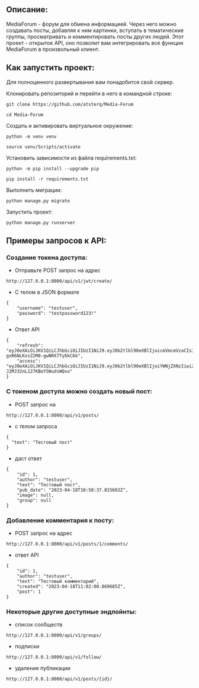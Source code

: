 ## Описание:
MediaForum - форум для обмена информацией. Через него можно создавать посты, добавляя к ним картинки, вступать в тематические группы, просматривать и комментировать посты других людей. Этот проект - открытое API, оно позволит вам интегрировать все функции MediaForum в произвольный клиент.

## Как запустить проект:
Для полноценного развертывания вам понадобится свой сервер.

Клонировать репозиторий и перейти в него в командной строке:

```
git clone https://github.com/atsterq/Media-Forum
```

```
cd Media-Forum
```

Cоздать и активировать виртуальное окружение:

```
python -m venv venv
```

```
source venv/Scripts/activate
```

Установить зависимости из файла requirements.txt:

```
python -m pip install --upgrade pip
```

```
pip install -r requirements.txt
```

Выполнить миграции:

```
python manage.py migrate
```

Запустить проект:

```
python manage.py runserver
```

## Примеры запросов к API:

### Создание токена доступа:
- Отправьте POST запрос на адрес

```
http://127.0.0.1:8000/api/v1/jwt/create/
```

- C телом в JSON формате

```
{
    "username": "testuser",
    "password": "testpassword123!"
}

```

- Ответ API

```
{
    "refresh": "eyJ0eXAiOiJKV1QiLCJhbGciOiJIUzI1NiJ9.eyJ0b2tlbl90eXBlIjoicmVmcmVzaCIsImV4cCI6MTY4MTg5ODk3NiwianRpIjoiOTc5NDJhMzc5OGEyNDQ1ZTg2YzRlODAxYmU0MGMxN2QiLCJ1c2VyX2lkIjoxfQ.pfuF1anEC2kqTuO-gxR6NLKxsZ2M8-gwNRX7Ty6kC6k",
    "access": "eyJ0eXAiOiJKV1QiLCJhbGciOiJIUzI1NiJ9.eyJ0b2tlbl90eXBlIjoiYWNjZXNzIiwiZXhwIjoxNjgyNjc2NTc2LCJqdGkiOiI0NGYxZjRkODMwNzQ0MTNiYmI2NTkxMzEyMjBmNzkwNSIsInVzZXJfaWQiOjF9.D8yqU8noXYe2AkCPdp-J2MJ32nL127KBoYSWudsWQxo"
}
```
### С токеном доступа можно создать новый пост:
- POST запрос на

```
http://127.0.0.1:8000/api/v1/posts/
```

- с телом запроса

```
{
  "text": "Тестовый пост"
}
```

- даст ответ 

```
{
    "id": 1,
    "author": "testuser",
    "text": "Тестовый пост",
    "pub_date": "2023-04-18T10:58:37.815602Z",
    "image": null,
    "group": null
}
```

### Добавление комментария к посту:
- POST запрос на адрес

```
http://127.0.0.1:8000/api/v1/posts/1/comments/
```

- ответ API

```
{
    "id": 1,
    "author": "testuser",
    "text": "Тестовый комментарий",
    "created": "2023-04-18T11:02:00.869685Z",
    "post": 1
}
```

### Некоторые другие доступные эндпойнты:
- список сообществ
```
http://127.0.0.1:8000/api/v1/groups/
```
- подписки
```
http://127.0.0.1:8000/api/v1/follow/
```
- удаление публикации
```
http://127.0.0.1:8000/api/v1/posts/{id}/
```

